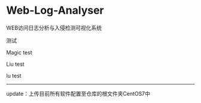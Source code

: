 # Web-Log-Analyser
WEB访问日志分析与入侵检测可视化系统

测试

Magic test

Liu test

lu test



------

update：上传目前所有软件配置至仓库的根文件夹CentOS7中

